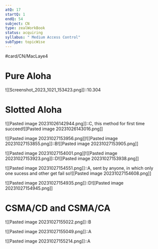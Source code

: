 ```yaml
---
atQ: 17
startQ: 1
endQ: 54
subject: CN
type: zealWorkBook
status: acquiring
syllabus: " Medium Access Control"
subType: topicWise
---
```

#card/CN/MacLaye4

# Pure Aloha 
![[Screenshot_2023_1021_153423.png]]::10.304 <!--SR:!2023-11-12,12,270-->

# Slotted Aloha
![[Pasted image 20231026142944.png]]::C, this method for first time succeed![[Pasted image 20231026143016.png]] <!--SR:!2023-11-17,17,290-->

![[Pasted image 20231027153956.png]]![[Pasted image 20231027153855.png]]::B![[Pasted image 20231027153905.png]] <!--SR:!2023-11-13,13,270-->


![[Pasted image 20231027154001.png]]![[Pasted image 20231027153923.png]]::D![[Pasted image 20231027153938.png]] <!--SR:!2023-11-09,9,270-->


![[Pasted image 20231027154551.png]]::A, sent by anyone, in which only one sucess and other get fail so![[Pasted image 20231027154608.png]] <!--SR:!2023-11-08,9,270-->


![[Pasted image 20231027154935.png]]::D![[Pasted image 20231027154945.png]] <!--SR:!2023-11-03,4,275-->

# CSMA/CD and CSMA/CA
![[Pasted image 20231027155022.png]]::B <!--SR:!2023-11-09,9,270-->

![[Pasted image 20231027155049.png]]::A <!--SR:!2023-11-11,11,270-->

![[Pasted image 20231027155214.png]]::A <!--SR:!2023-11-10,10,270-->

